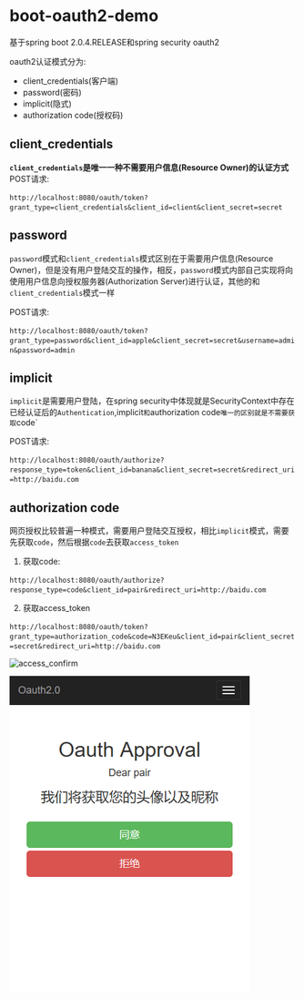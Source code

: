 # boot-oauth2-demo
基于spring boot 2.0.4.RELEASE和spring security oauth2

oauth2认证模式分为:

+ client_credentials(客户端)
+ password(密码)
+ implicit(隐式)
+ authorization code(授权码)


## client_credentials

**`client_credentials`是唯一一种不需要用户信息(Resource Owner)的认证方式**
POST请求:  

`http://localhost:8080/oauth/token?grant_type=client_credentials&client_id=client&client_secret=secret`


## password

`password`模式和`client_credentials`模式区别在于需要用户信息(Resource Owner)，但是没有用户登陆交互的操作，相反，`password`模式内部自己实现将向
使用用户信息向授权服务器(Authorization Server)进行认证，其他的和`client_credentials`模式一样

POST请求: 

`http://localhost:8080/oauth/token?grant_type=password&client_id=apple&client_secret=secret&username=admin&password=admin`




## implicit

`implicit`是需要用户登陆，在spring security中体现就是SecurityContext中存在已经认证后的`Authentication`,implicit`和`authorization code`唯一的区别就是不需要获取`code`

POST请求: 

`http://localhost:8080/oauth/authorize?response_type=token&client_id=banana&client_secret=secret&redirect_uri=http://baidu.com`



## authorization code

网页授权比较普遍一种模式，需要用户登陆交互授权，相比`implicit`模式，需要先获取`code`，然后根据`code`去获取`access_token`

1. 获取code:  

`http://localhost:8080/oauth/authorize?response_type=code&client_id=pair&redirect_uri=http://baidu.com`

2. 获取access_token

`http://localhost:8080/oauth/token?grant_type=authorization_code&code=N3EKeu&client_id=pair&client_secret=secret&redirect_uri=http://baidu.com`


![access_confirm](https://github.com/mraye/boot-oauth2-demo/raw/master/screenshots/login.png.png)

![access_confirm](https://github.com/mraye/boot-oauth2-demo/raw/master/screenshots/access_confirm.png)





